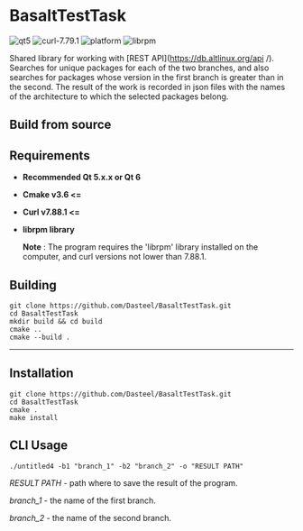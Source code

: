 # BasaltTestTask
![qt5](https://img.shields.io/badge/QT-5.15.2-green) ![curl-7.79.1](https://img.shields.io/badge/curl-7.88.1-green) ![platform](https://img.shields.io/badge/platform-linux-orange) ![librpm](https://img.shields.io/badge/librpm-required-green)

Shared library for working with [REST API](https://db.altlinux.org/api /). Searches for unique packages for each of the two branches, and also searches for packages whose version in the first branch is greater than in the second. The result of the work is recorded in json files with the names of the architecture to which the selected packages belong.

## Build from source
## Requirements
+ **Recommended Qt 5.x.x or Qt 6**
+ **Cmake v3.6 <=**
+ **Curl v7.88.1 <=**
+ **librpm library**

  **Note** : The program requires the 'librpm' library installed on the computer, and curl versions not lower than 7.88.1.

## Building
	git clone https://github.com/Dasteel/BasaltTestTask.git
	cd BasaltTestTask
	mkdir build && cd build
	cmake ..
	cmake --build .
___

## Installation
	git clone https://github.com/Dasteel/BasaltTestTask.git
	cd BasaltTestTask
	cmake .
	make install

## CLI Usage
	./untitled4 -b1 "branch_1" -b2 "branch_2" -o "RESULT PATH"

*RESULT PATH* - path where to save the result of the program.

*branch_1* - the name of the first branch.

*branch_2* - the name of the second branch.
